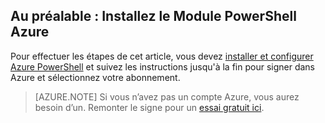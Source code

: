 ## <a name="prerequisite-install-the-azure-powershell-module"></a>Au préalable : Installez le Module PowerShell Azure
Pour effectuer les étapes de cet article, vous devez [installer et configurer Azure PowerShell](../articles/powershell-install-configure.md) et suivez les instructions jusqu'à la fin pour signer dans Azure et sélectionnez votre abonnement.

> [AZURE.NOTE] Si vous n’avez pas un compte Azure, vous aurez besoin d’un. Remonter le signe pour un [essai gratuit ici](../articles/active-directory/sign-up-organization.md). 
